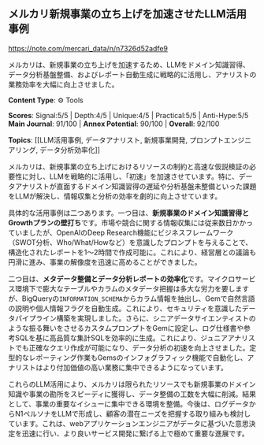 ## メルカリ新規事業の立ち上げを加速させたLLM活用事例

https://note.com/mercari_data/n/n7326d52adfe9

メルカリは、新規事業の立ち上げを加速するため、LLMをドメイン知識習得、データ分析基盤整備、およびレポート自動生成に戦略的に活用し、アナリストの業務効率を大幅に向上させました。

**Content Type**: ⚙️ Tools

**Scores**: Signal:5/5 | Depth:4/5 | Unique:4/5 | Practical:5/5 | Anti-Hype:5/5
**Main Journal**: 91/100 | **Annex Potential**: 90/100 | **Overall**: 92/100

**Topics**: [[LLM活用事例, データアナリスト, 新規事業開発, プロンプトエンジニアリング, データ分析効率化]]

メルカリは、新規事業の立ち上げにおけるリソースの制約と高速な仮説検証の必要性に対し、LLMを戦略的に活用し、「初速」を加速させています。特に、データアナリストが直面するドメイン知識習得の遅延や分析基盤未整備といった課題をLLMが解決し、情報収集と分析の効率を劇的に向上させています。

具体的な活用事例は二つあります。一つ目は、**新規事業のドメイン知識習得とGrowthプランの壁打ち**です。市場や競合に関する情報収集には従来数日かかっていましたが、OpenAIのDeep Research機能にビジネスフレームワーク（SWOT分析、Who/What/Howなど）を意識したプロンプトを与えることで、構造化されたレポートを1〜2時間で作成可能に。これにより、経営層との議論も円滑に進み、事業の解像度を迅速に高めることができました。

二つ目は、**メタデータ整備とデータ分析レポートの効率化**です。マイクロサービス環境下で膨大なテーブルやカラムのメタデータ把握は多大な労力を要しますが、BigQueryの`INFORMATION_SCHEMA`からカラム情報を抽出し、Gemで自然言語の説明や個人情報フラグを自動生成。これにより、セキュリティを意識したデータパイプライン構築を実現しました。さらに、シニアデータサイエンティストのような振る舞いをさせるカスタムプロンプトをGemに設定し、ログ仕様書や参考SQLを基に高品質な集計SQLを効率的に生成。これにより、ジュニアアナリストでも正確なクエリ作成が可能になり、データ分析の初速を向上させました。定型的なレポーティング作業もGemsのインフォグラフィック機能で自動化し、アナリストはより付加価値の高い業務に集中できるようになっています。

これらのLLM活用により、メルカリは限られたリソースでも新規事業のドメイン知識や事業の勘所をスピーディに獲得し、データ整備の工数を大幅に削減。結果として、事業の重要なイシューに集中できる環境を整備。今後は、ログデータからN1ペルソナをLLMで形成し、顧客の潜在ニーズを把握する取り組みも検討しています。これは、webアプリケーションエンジニアがデータに基づいた意思決定を迅速に行い、より良いサービス開発に繋げる上で極めて重要な進展です。